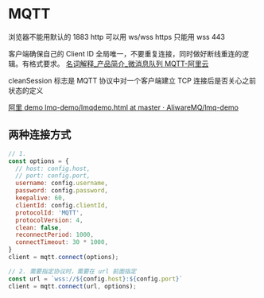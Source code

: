 # MQTT

浏览器不能用默认的 1883
http 可以用 ws/wss
https 只能用 wss 443

客户端确保自己的 Client ID 全局唯一，不要重复连接，同时做好断线重连的逻辑。有格式要求。
[名词解释_产品简介_微消息队列 MQTT-阿里云](https://help.aliyun.com/document_detail/42420.html?spm=a2c4g.11186623.2.11.7bbf4967RXsZHo)

cleanSession 标志是 MQTT 协议中对一个客户端建立 TCP 连接后是否关心之前状态的定义

[阿里 demo lmq-demo/lmqdemo.html at master · AliwareMQ/lmq-demo](https://github.com/AliwareMQ/lmq-demo/blob/master/lmq-js-demo/lmqdemo.html)

## 两种连接方式
```js
// 1.
const options = {
  // host: config.host,
  // port: config.port,
  username: config.username,
  password: config.password,
  keepalive: 60,
  clientId: config.clientId,
  protocolId: 'MQTT',
  protocolVersion: 4,
  clean: false,
  reconnectPeriod: 1000,
  connectTimeout: 30 * 1000,
}
client = mqtt.connect(options);

// 2. 需要指定协议时，需要在 url 前面指定
const url = `wss://${config.host}:${config.port}`
client = mqtt.connect(url, options);
```
